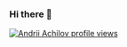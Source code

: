 ### Hi there 👋
[![Andrii Achilov profile views](https://u8views.com/api/v1/github/profiles/48257721/views/day-week-month-total-count.svg)](https://u8views.com/github/AndrryArmor)

<!--
**AndrryArmor/AndrryArmor** is a ✨ _special_ ✨ repository because its `README.md` (this file) appears on your GitHub profile.

Here are some ideas to get you started:

- 🔭 I’m currently working on ...
- 🌱 I’m currently learning ...
- 👯 I’m looking to collaborate on ...
- 🤔 I’m looking for help with ...
- 💬 Ask me about ...
- 📫 How to reach me: ...
- 😄 Pronouns: ...
- ⚡ Fun fact: ...
-->
